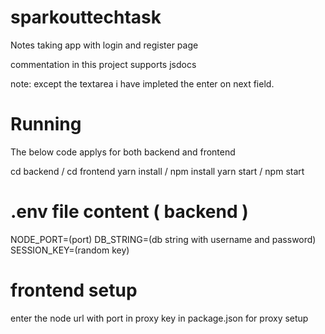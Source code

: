 # sparkouttechtask
Notes taking app with login and register page

commentation in this project supports jsdocs

note: except the textarea i have impleted the enter on next field.

# Running
The below code applys for both backend and frontend

cd backend / cd frontend
yarn install / npm install
yarn start / npm start

# .env file content ( backend )
NODE_PORT=(port)
DB_STRING=(db string with username and password)
SESSION_KEY=(random key)

# frontend setup
enter the node url with port in proxy key in package.json for proxy setup
